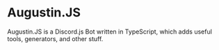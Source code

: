 # Augustin.JS
Augustin.JS is a Discord.js Bot written in TypeScript, which adds useful tools, generators, and other stuff.
